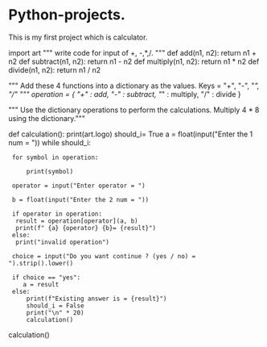 # Python-projects.
This is my first project which is calculator. 

import art
""" write code for input of +, -,*,/.
"""
def add(n1, n2):
    return n1 + n2
def subtract(n1, n2):
    return n1 - n2
def multiply(n1, n2):
    return n1 * n2
def divide(n1, n2):
    return  n1 / n2

""" Add these 4 functions into a dictionary as the values. Keys = "+", "-", "*", "/"
 """
operation = {
    "+" : add,
    "-" : subtract,
    "*" : multiply,
    "/" : divide
}

"""  Use the dictionary operations to perform the calculations. Multiply 4 * 8 using the dictionary."""

def calculation():
    print(art.logo)
    should_i= True
    a = float(input("Enter the 1 num = "))
    while should_i:
     
     for symbol in operation:
         
         print(symbol)
     
     operator = input("Enter operator = ")
     
     b = float(input("Enter the 2 num = "))

     if operator in operation:
      result = operation[operator](a, b)
      print(f" {a} {operator} {b}= {result}")
     else:
      print("invalid operation")

     choice = input("Do you want continue ? (yes / no) = ").strip().lower()

     if choice == "yes":
        a = result
     else:
         print(f"Existing answer is = {result}")
         should_i = False
         print("\n" * 20)
         calculation()

calculation()
